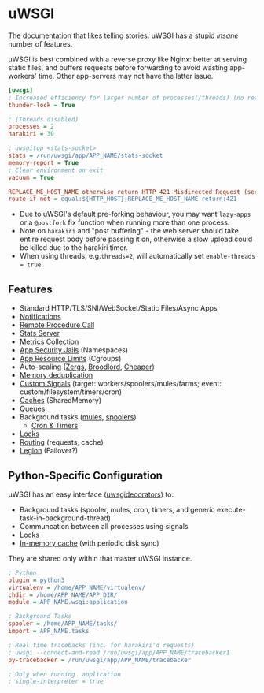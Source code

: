 # uWSGI

The documentation that likes telling stories. uWSGI has a stupid _insane_ number of features.

uWSGI is best combined with a reverse proxy like Nginx: better at serving static files, and buffers requests before forwarding to avoid wasting app-workers' time. Other app-servers may not have the latter issue.

```ini
[uwsgi]
; Increased efficiency for larger number of processes(/threads) (no reason not to).
thunder-lock = True

; (Threads disabled)
processes = 2
harakiri = 30

; uwsgitop <stats-socket>
stats = /run/uwsgi/app/APP_NAME/stats-socket
memory-report = True
; Clear environment on exit
vacuum = True

REPLACE_ME_HOST_NAME otherwise return HTTP 421 Misdirected Request (security)
route-if-not = equal:${HTTP_HOST};REPLACE_ME_HOST_NAME return:421
```

* Due to uWSGI's default pre-forking behaviour, you may want `lazy-apps` or a `@postfork` fix function when running more than one process.
* Note on `harakiri` and "post buffering" - the web server should take entire request body before passing it on, otherwise a slow upload could be killed due to the harakiri timer.
* When using threads, e.g.`threads=2`, will automatically set `enable-threads = true`.

## Features

* Standard HTTP/TLS/SNI/WebSocket/Static Files/Async Apps
* [Notifications](https://uwsgi-docs.readthedocs.io/en/latest/AlarmSubsystem.html)
* [Remote Procedure Call](https://uwsgi-docs.readthedocs.io/en/latest/RPC.html)
* [Stats Server](https://uwsgi-docs.readthedocs.io/en/latest/StatsServer.html)
* [Metrics Collection](https://uwsgi-docs.readthedocs.io/en/latest/Metrics.html)
* [App Security Jails](https://uwsgi-docs.readthedocs.io/en/latest/Namespaces.html) \(Namespaces\)
* [App Resource Limits](https://uwsgi-docs.readthedocs.io/en/latest/Cgroups.html) \(Cgroups\)
* Auto-scaling \([Zergs](https://uwsgi-docs.readthedocs.io/en/latest/Zerg.html), [Broodlord](https://uwsgi-docs.readthedocs.io/en/latest/Broodlord.html), [Cheaper](https://uwsgi-docs.readthedocs.io/en/latest/Cheaper.html)\)
* [Memory deduplication](https://uwsgi-docs.readthedocs.io/en/latest/KSM.html)
* [Custom Signals](https://uwsgi-docs.readthedocs.io/en/latest/Signals.html) \(target: workers/spoolers/mules/farms; event: custom/filesystem/timers/cron\)
* [Caches](https://uwsgi-docs.readthedocs.io/en/latest/Caching.html) \(SharedMemory\)
* [Queues](https://uwsgi-docs.readthedocs.io/en/latest/Queue.html)
* Background tasks \([mules](https://uwsgi-docs.readthedocs.io/en/latest/Mules.html), [spoolers](https://uwsgi-docs.readthedocs.io/en/latest/Spooler.html)\)
  * [Cron & Timers](https://uwsgi-docs.readthedocs.io/en/latest/Cron.html)
* [Locks](https://uwsgi-docs.readthedocs.io/en/latest/Locks.html)
* [Routing](https://uwsgi-docs.readthedocs.io/en/latest/InternalRouting.html) \(requests, cache\)
* [Legion](https://uwsgi-docs.readthedocs.io/en/latest/Legion.html) \(Failover?\)

## Python-Specific Configuration

uWSGI has an easy interface \([uwsgidecorators](https://pypi.python.org/pypi/uwsgidecorators/)\) to:

* Background tasks \(spooler, mules, cron, timers, and generic execute-task-in-background-thread\)
* Communcation between all processes using signals
* Locks
* [In-memory cache](https://uwsgi-docs.readthedocs.io/en/latest/Caching.html) \(with periodic disk sync\)

They are shared only within that master uWSGI instance.

```ini
; Python
plugin = python3
virtualenv = /home/APP_NAME/virtualenv/
chdir = /home/APP_NAME/APP_DIR/
module = APP_NAME.wsgi:application

; Background Tasks
spooler = /home/APP_NAME/tasks/
import = APP_NAME.tasks

; Real time tracebacks (inc. for harakiri'd requests)
; uwsgi --connect-and-read /run/uwsgi/app/APP_NAME/tracebacker1
py-tracebacker = /run/uwsgi/app/APP_NAME/tracebacker

; Only when running  application
; single-interpreter = true
```



